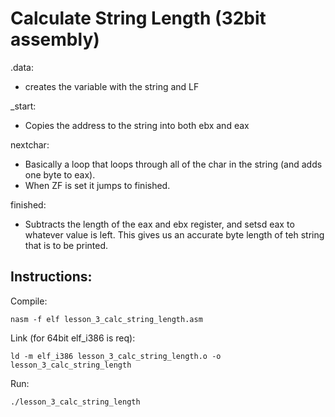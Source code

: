 # Calculate String Length (32bit assembly)

.data:
- creates the variable with the string and LF

_start:
- Copies the address to the string into both ebx and eax

nextchar:
- Basically a loop that loops through all of the char in the string (and adds one byte to eax).
- When ZF is set it jumps to finished.

finished:
- Subtracts the length of the eax and ebx register, and setsd eax to whatever value is left. This gives us an accurate byte length of teh string that is to be printed.

## Instructions:

Compile:
```
nasm -f elf lesson_3_calc_string_length.asm
```
Link (for 64bit elf_i386 is req):
```
ld -m elf_i386 lesson_3_calc_string_length.o -o lesson_3_calc_string_length
```
Run:
```
./lesson_3_calc_string_length
```